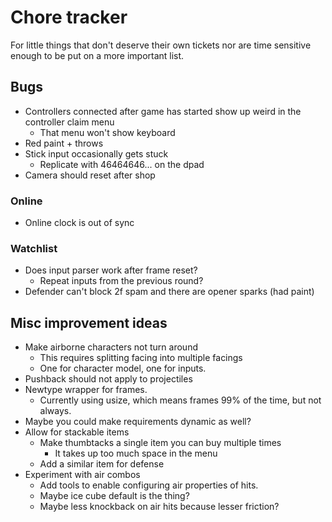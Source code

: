 # Chore tracker

For little things that don't deserve their own tickets nor are time sensitive
enough to be put on a more important list.

## Bugs

- Controllers connected after game has started show up weird in the controller claim menu
  - That menu won't show keyboard
- Red paint + throws
- Stick input occasionally gets stuck
  - Replicate with 46464646... on the dpad
- Camera should reset after shop

### Online

- Online clock is out of sync

### Watchlist

- Does input parser work after frame reset?
  - Repeat inputs from the previous round?
- Defender can't block 2f spam and there are opener sparks (had paint)

## Misc improvement ideas

- Make airborne characters not turn around
  - This requires splitting facing into multiple facings
  - One for character model, one for inputs.
- Pushback should not apply to projectiles
- Newtype wrapper for frames.
  - Currently using usize, which means frames 99% of the time, but not always.
- Maybe you could make requirements dynamic as well?
- Allow for stackable items
  - Make thumbtacks a single item you can buy multiple times
    - It takes up too much space in the menu
  - Add a similar item for defense
- Experiment with air combos
  - Add tools to enable configuring air properties of hits.
  - Maybe ice cube default is the thing?
  - Maybe less knockback on air hits because lesser friction?
